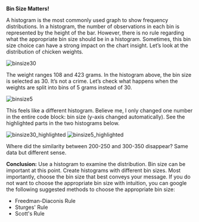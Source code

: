 **Bin Size Matters!**

A histogram is the most commonly used graph to show frequency distributions. In a histogram, the number of observations in each bin is represented by the height of the bar. However, there is no rule regarding what the appropriate bin size should be in a histogram. Sometimes, this bin size choice can have a strong impact on the chart insight.
Let’s look at the distribution of chicken weights.

![binsize30](https://github.com/user-attachments/assets/0cf01ac0-876c-4856-bab4-7ffde250a7ee)

The weight ranges 108 and 423 grams. In the histogram above, the bin size is selected as 30. It’s not a crime. Let’s check what happens when the weights are split into bins of 5 grams instead of 30.

![binsize5](https://github.com/user-attachments/assets/4898db04-d1a5-4f9e-a8c7-72bc6dbcc97e)

This feels like a different histogram. Believe me, I only changed one number in the entire code block: bin size (y-axis changed automatically).
See the highlighted parts in the two histograms below.

![binsize30_highlighted](https://github.com/user-attachments/assets/4e870f9c-939c-4507-8f8f-c47b5741c1c8)
![binsize5_highlighted](https://github.com/user-attachments/assets/06eab296-6afb-4673-8b41-5727d43e6ac3)

Where did the similarity between 200-250 and 300-350 disappear?
Same data but different sense.

**Conclusion:** 
Use a histogram to examine the distribution. Bin size can be important at this point. Create histograms with different bin sizes. Most importantly, choose the bin size that best conveys your message. 
If you do not want to choose the appropriate bin size with intuition, you can google the following suggested methods to choose the appropriate bin size:
* Freedman-Diaconis Rule
* Sturges' Rule
* Scott's Rule
